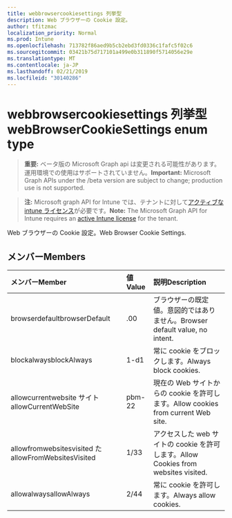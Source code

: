 ```yaml
---
title: webbrowsercookiesettings 列挙型
description: Web ブラウザーの Cookie 設定。
author: tfitzmac
localization_priority: Normal
ms.prod: Intune
ms.openlocfilehash: 713782f86aed9b5cb2ebd3fd0336c1fafc5f02c6
ms.sourcegitcommit: 03421b75d717101a499e0b311890f5714056e29e
ms.translationtype: MT
ms.contentlocale: ja-JP
ms.lasthandoff: 02/21/2019
ms.locfileid: "30140286"
---
```

# <a name="webbrowsercookiesettings-enum-type"></a><span data-ttu-id="ae791-103">webbrowsercookiesettings 列挙型</span><span class="sxs-lookup"><span data-stu-id="ae791-103">webBrowserCookieSettings enum type</span></span>

> <span data-ttu-id="ae791-104">**重要:** ベータ版の Microsoft Graph api は変更される可能性があります。運用環境での使用はサポートされていません。</span><span class="sxs-lookup"><span data-stu-id="ae791-104">**Important:** Microsoft Graph APIs under the /beta version are subject to change; production use is not supported.</span></span>

> <span data-ttu-id="ae791-105">**注:** Microsoft graph API for Intune では、テナントに対して[アクティブな intune ライセンス](https://go.microsoft.com/fwlink/?linkid=839381)が必要です。</span><span class="sxs-lookup"><span data-stu-id="ae791-105">**Note:** The Microsoft Graph API for Intune requires an [active Intune license](https://go.microsoft.com/fwlink/?linkid=839381) for the tenant.</span></span>

<span data-ttu-id="ae791-106">Web ブラウザーの Cookie 設定。</span><span class="sxs-lookup"><span data-stu-id="ae791-106">Web Browser Cookie Settings.</span></span>

## <a name="members"></a><span data-ttu-id="ae791-107">メンバー</span><span class="sxs-lookup"><span data-stu-id="ae791-107">Members</span></span>
|<span data-ttu-id="ae791-108">メンバー</span><span class="sxs-lookup"><span data-stu-id="ae791-108">Member</span></span>|<span data-ttu-id="ae791-109">値</span><span class="sxs-lookup"><span data-stu-id="ae791-109">Value</span></span>|<span data-ttu-id="ae791-110">説明</span><span class="sxs-lookup"><span data-stu-id="ae791-110">Description</span></span>|
|:---|:---|:---|
|<span data-ttu-id="ae791-111">browserdefault</span><span class="sxs-lookup"><span data-stu-id="ae791-111">browserDefault</span></span>|<span data-ttu-id="ae791-112">.0</span><span class="sxs-lookup"><span data-stu-id="ae791-112">0</span></span>|<span data-ttu-id="ae791-113">ブラウザーの既定値。意図的ではありません。</span><span class="sxs-lookup"><span data-stu-id="ae791-113">Browser default value, no intent.</span></span>|
|<span data-ttu-id="ae791-114">blockalways</span><span class="sxs-lookup"><span data-stu-id="ae791-114">blockAlways</span></span>|<span data-ttu-id="ae791-115">1-d</span><span class="sxs-lookup"><span data-stu-id="ae791-115">1</span></span>|<span data-ttu-id="ae791-116">常に cookie をブロックします。</span><span class="sxs-lookup"><span data-stu-id="ae791-116">Always block cookies.</span></span>|
|<span data-ttu-id="ae791-117">allowcurrentwebsite サイト</span><span class="sxs-lookup"><span data-stu-id="ae791-117">allowCurrentWebSite</span></span>|<span data-ttu-id="ae791-118">pbm-2</span><span class="sxs-lookup"><span data-stu-id="ae791-118">2</span></span>|<span data-ttu-id="ae791-119">現在の Web サイトからの cookie を許可します。</span><span class="sxs-lookup"><span data-stu-id="ae791-119">Allow cookies from current Web site.</span></span>|
|<span data-ttu-id="ae791-120">allowfromwebsitesvisited た</span><span class="sxs-lookup"><span data-stu-id="ae791-120">allowFromWebsitesVisited</span></span>|<span data-ttu-id="ae791-121">1/3</span><span class="sxs-lookup"><span data-stu-id="ae791-121">3</span></span>|<span data-ttu-id="ae791-122">アクセスした web サイトの cookie を許可します。</span><span class="sxs-lookup"><span data-stu-id="ae791-122">Allow Cookies from websites visited.</span></span>|
|<span data-ttu-id="ae791-123">allowalways</span><span class="sxs-lookup"><span data-stu-id="ae791-123">allowAlways</span></span>|<span data-ttu-id="ae791-124">2/4</span><span class="sxs-lookup"><span data-stu-id="ae791-124">4</span></span>|<span data-ttu-id="ae791-125">常に cookie を許可します。</span><span class="sxs-lookup"><span data-stu-id="ae791-125">Always allow cookies.</span></span>|




